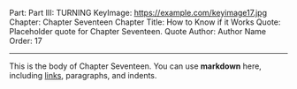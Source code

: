 Part: Part III: TURNING
KeyImage: https://example.com/keyimage17.jpg
Chapter: Chapter Seventeen
Chapter Title: How to Know if it Works
Quote: Placeholder quote for Chapter Seventeen.
Quote Author: Author Name
Order: 17

---

This is the body of Chapter Seventeen. You can use **markdown** here, including [links](#), paragraphs, and indents.
